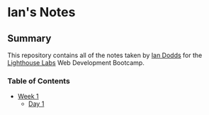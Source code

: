 # Ian's Notes

## Summary

This repository contains all of the notes taken by [Ian Dodds](https://github.com/imdodds) for the [Lighthouse Labs](https://www.lighthouselabs.ca/) Web Development Bootcamp.

### Table of Contents

* [Week 1](/Week_1)
  * [Day 1](/Week_1/Day_1)